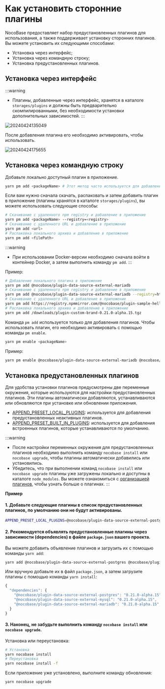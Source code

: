 # Как установить сторонние плагины

NocoBase предоставляет набор предустановленных плагинов для использования, а также поддерживает установку сторонних плагинов. Вы можете установить их следующими способами:

- Установка через интерфейс;
- Установка через командную строку;
- Установка предустановленных плагинов.

## Установка через интерфейс

:::warning
- Плагины, добавленные через интерфейс, хранятся в каталоге `storages/plugins` и должны быть предварительно скомпилированными, без необходимости установки дополнительных зависимостей.
:::

![20240424135049](https://nocobase-docs.oss-cn-beijing.aliyuncs.com/20240424135049.png)

После добавления плагина его необходимо активировать, чтобы использовать.

![20240424175655](https://nocobase-docs.oss-cn-beijing.aliyuncs.com/20240424175655.png)

## Установка через командную строку

Добавьте локально доступный плагин в приложение.

```bash
yarn pm add <packageName> # Этот метод часто используется для добавления плагинов, находящихся в локальной разработке
```

Если вам нужно сначала скачать, распаковать и затем добавить плагин в приложение (плагины хранятся в каталоге `storages/plugins`), вы можете использовать следующие способы:

```bash
# Скачивание с удаленного npm registry и добавление в приложение
yarn pm add <packageName> --registry=<registry>
# Скачивание с удаленного URL и добавление в приложение
yarn pm add <url>
# Распаковка локального архива и добавление в приложение
yarn pm add <filePath>
```

:::warning
- При использовании Docker-версии необходимо сначала войти в контейнер Docker, а затем выполнить команду `pm add`.
:::

Пример:

```bash
# Добавление локального плагина в приложение
yarn pm add @nocobase/plugin-data-source-external-mariadb
# Скачивание с удаленного npm registry и добавление в приложение
yarn pm add @nocobase/plugin-data-source-external-mariadb --registry=https://pkg.nocobase.com/
# Скачивание с удаленного URL и добавление в приложение
yarn pm add https://registry.npmmirror.com/@nocobase/plugin-sample-hello/-/plugin-sample-hello-0.21.0-alpha.15.tgz
# Распаковка локального архива и добавление в приложение
yarn pm add /downloads/plugin-custom-brand-0.21.0-alpha.15.tgz
```

Команда `pm add` используется только для добавления плагинов. Чтобы использовать плагин, его необходимо активировать с помощью команды `pm enable`.

```bash
yarn pm enable <packageName>
```

Пример:

```bash
yarn pm enable @nocobase/plugin-data-source-external-mariadb @nocobase/plugin-custom-brand
```

## Установка предустановленных плагинов

Для удобства установки плагинов предусмотрены две переменные окружения, которые используются для настройки предустановленных плагинов. Эти плагины автоматически добавляются, устанавливаются или обновляются при установке или обновлении приложения.

- [APPEND_PRESET_LOCAL_PLUGINS](/welcome/getting-started/env#append_preset_local_plugins): используется для добавления предустановленных неактивных плагинов.
- [APPEND_PRESET_BUILT_IN_PLUGINS](/welcome/getting-started/env#append_preset_built_in_plugins): используется для добавления встроенных плагинов, которые устанавливаются по умолчанию.

:::warning
- После настройки переменных окружения для предустановленных плагинов необходимо выполнить команду `nocobase install` или `nocobase upgrade`, чтобы плагины автоматически добавились или установились.
- Убедитесь, что при выполнении команд `nocobase install` или `nocobase upgrade` плагины уже загружены локально и доступны в каталоге `node_modules`. Вы можете ознакомиться с [организацией плагинов](/development/plugin), чтобы узнать больше о плагинах.
:::

**Пример**

#### 1. Добавьте следующие плагины в список предустановленных плагинов, по умолчанию они не будут активированы.

```bash
APPEND_PRESET_LOCAL_PLUGINS=@nocobase/plugin-data-source-external-postgres,@nocobase/plugin-data-source-external-mysql,@nocobase/plugin-data-source-external-mariadb
```

#### 2. Рекомендуется объявлять предустановленные плагины через зависимости (dependencies) в файле `package.json` вашего проекта.

Вы можете добавить объявление плагинов и загрузить их с помощью команды `yarn add`:

```bash
yarn add @nocobase/plugin-data-source-external-postgres @nocobase/plugin-data-source-external-mysql @nocobase/plugin-data-source-external-mariadb -W
```

Или вручную добавьте их в файл `package.json`, а затем загрузите плагины с помощью команды `yarn install`:

```ts
{
  "dependencies": {
    "@nocobase/plugin-data-source-external-postgres": "0.21.0-alpha.15",
    "@nocobase/plugin-data-source-external-mysql": "0.21.0-alpha.15",
    "@nocobase/plugin-data-source-external-mariadb": "0.21.0-alpha.15",
  }
}
```

#### 3. Наконец, не забудьте выполнить команду `nocobase install` или `nocobase upgrade`.

Установка или переустановка:

```bash
# Установка
yarn nocobase install
# Переустановка
yarn nocobase install -f
```

Если приложение уже установлено, выполните команду обновления:

```bash
yarn nocobase upgrade
```
